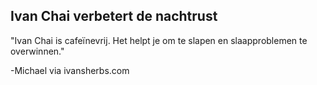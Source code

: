 <h2>Ivan Chai verbetert de nachtrust</h2>

"Ivan Chai is cafeïnevrij. Het helpt je om te slapen en slaapproblemen te overwinnen."

-Michael via ivansherbs.com

